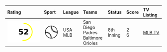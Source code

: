 | Rating                                                                                                                                 | Sport                                                                                                            | League     | Teams                                 | Status     | Score   | TV Listing                                                 |
|:---------------------------------------------------------------------------------------------------------------------------------------|:-----------------------------------------------------------------------------------------------------------------|:-----------|:--------------------------------------|:-----------|:--------|:-----------------------------------------------------------|
| <img src="https://raw.githubusercontent.com/BlakeDuncan25/Donut-SVG-Ratings/bac4e4a278175106499642192132b1786a9aec38/52.svg" alt="52"> | <img src="https://raw.githubusercontent.com/BlakeDuncan25/Donut-SVG-Ratings/master/baseball.png" alt="Baseball"> | USA<br>MLB | San Diego Padres<br>Baltimore Orioles | 8th Inning | 2<br>6  | <a href="https://www.mlb.com/live-stream-games">MLB.TV</a> |